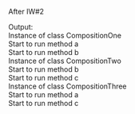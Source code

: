 After IW#2

Output:  
Instance of class CompositionOne  
Start to run method a  
Start to run method b  
Instance of class CompositionTwo  
Start to run method b  
Start to run method c  
Instance of class CompositionThree  
Start to run method a  
Start to run method c